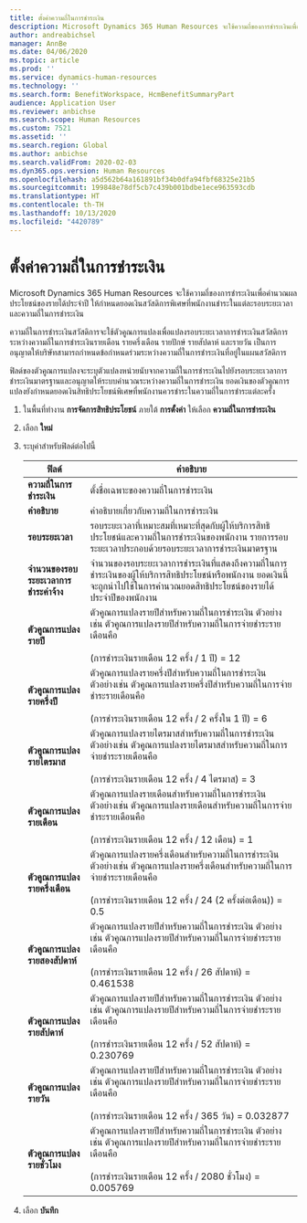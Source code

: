 ```yaml
---
title: ตั้งค่าความถี่ในการชำระเงิน
description: Microsoft Dynamics 365 Human Resources จะใช้ความถี่ของการชำระเงินเพื่อคำนวณผลประโยชน์ของรายได้ประจำปี ให้กำหนดยอดเงินสวัสดิการพิเศษที่พนักงานชำระในแต่ละรอบระยะเวลา และความถี่ในการชำระเงิน
author: andreabichsel
manager: AnnBe
ms.date: 04/06/2020
ms.topic: article
ms.prod: ''
ms.service: dynamics-human-resources
ms.technology: ''
ms.search.form: BenefitWorkspace, HcmBenefitSummaryPart
audience: Application User
ms.reviewer: anbichse
ms.search.scope: Human Resources
ms.custom: 7521
ms.assetid: ''
ms.search.region: Global
ms.author: anbichse
ms.search.validFrom: 2020-02-03
ms.dyn365.ops.version: Human Resources
ms.openlocfilehash: a5d562b64a161891bf34b0dfa94fbf68325e21b5
ms.sourcegitcommit: 199848e78df5cb7c439b001bdbe1ece963593cdb
ms.translationtype: HT
ms.contentlocale: th-TH
ms.lasthandoff: 10/13/2020
ms.locfileid: "4420789"
---
```

# <a name="set-up-payment-frequencies"></a>ตั้งค่าความถี่ในการชำระเงิน

Microsoft Dynamics 365 Human Resources จะใช้ความถี่ของการชำระเงินเพื่อคำนวณผลประโยชน์ของรายได้ประจำปี ให้กำหนดยอดเงินสวัสดิการพิเศษที่พนักงานชำระในแต่ละรอบระยะเวลา และความถี่ในการชำระเงิน

ความถี่ในการชำระเงินสวัสดิการจะใช้ตัวคูณการแปลงเพื่อแปลงรอบระยะเวลาการชำระเงินสวัสดิการระหว่างความถี่ในการชำระเงินรายเดือน รายครึ่งเดือน รายปักษ์ รายสัปดาห์ และรายวัน เป็นการอนุญาตให้บริษัทสามารถกำหนดข้อกำหนดร่วมระหว่างความถี่ในการชำระเงินที่อยู่ในแผนสวัสดิการ

ฟิลด์ของตัวคูณการแปลงจะระบุตัวแปลงหน่วยนับจากความถี่ในการชำระเงินไปยังรอบระยะเวลาการชำระเงินมาตรฐานและอนุญาตให้ระบบคำนวณระหว่างความถี่ในการชำระเงิน ยอดเงินของตัวคูณการแปลงยังกำหนดยอดเงินสิทธิประโยชน์พิเศษที่พนักงานควรชำระในความถี่ในการชำระแต่ละครั้ง

1. ในพื้นที่ทำงาน **การจัดการสิทธิประโยชน์** ภายใต้ **การตั้งค่า** ให้เลือก **ความถี่ในการชำระเงิน**

2. เลือก **ใหม่**

3. ระบุค่าสำหรับฟิลด์ต่อไปนี้

   | ฟิลด์ | คำอธิบาย |
   | --- | --- |
   | **ความถี่ในการชำระเงิน** | ตั้งชื่อเฉพาะของความถี่ในการชำระเงิน |
   | **คำอธิบาย** | คำอธิบายเกี่ยวกับความถี่ในการชำระเงิน |
   | **รอบระยะเวลา** | รอบระยะเวลาที่เหมาะสมที่เหมาะที่สุดกับผู้ให้บริการสิทธิประโยชน์และความถี่ในการชำระเงินของพนักงาน รายการรอบระยะเวลาประกอบด้วยรอบระยะเวลาการชำระเงินมาตรฐาน |
   | **จำนวนของรอบระยะเวลาการชำระค่าจ้าง** | จำนวนของรอบระยะเวลาการชำระเงินที่แสดงถึงความถี่ในการชำระเงินของผู้ให้บริการสิทธิประโยชน์หรือพนักงาน ยอดเงินนี้จะถูกนำไปใช้ในการคำนวณยอดสิทธิประโยชน์ของรายได้ประจำปีของพนักงาน |
   | **ตัวคูณการแปลงรายปี** | ตัวคูณการแปลงรายปีสำหรับความถี่ในการชำระเงิน ตัวอย่างเช่น ตัวคูณการแปลงรายปีสำหรับความถี่ในการจ่ายชำระรายเดือนคือ </br></br>(การชำระเงินรายเดือน 12 ครั้ง / 1 ปี) = 12 |
   | **ตัวคูณการแปลงรายครึ่งปี** | ตัวคูณการแปลงรายครึ่งปีสำหรับความถี่ในการชำระเงิน ตัวอย่างเช่น ตัวคูณการแปลงรายครึ่งปีสำหรับความถี่ในการจ่ายชำระรายเดือนคือ </br></br>(การชำระเงินรายเดือน 12 ครั้ง / 2 ครั้งใน 1 ปี) = 6 |
   | **ตัวคูณการแปลงรายไตรมาส** | ตัวคูณการแปลงรายไตรมาสสำหรับความถี่ในการชำระเงิน ตัวอย่างเช่น ตัวคูณการแปลงรายไตรมาสสำหรับความถี่ในการจ่ายชำระรายเดือนคือ </br></br>(การชำระเงินรายเดือน 12 ครั้ง / 4 ไตรมาส) = 3 |
   | **ตัวคูณการแปลงรายเดือน** | ตัวคูณการแปลงรายเดือนสำหรับความถี่ในการชำระเงิน ตัวอย่างเช่น ตัวคูณการแปลงรายเดือนสำหรับความถี่ในการจ่ายชำระรายเดือนคือ </br></br>(การชำระเงินรายเดือน 12 ครั้ง / 12 เดือน) = 1 |
   | **ตัวคูณการแปลงรายครึ่งเดือน** | ตัวคูณการแปลงรายครึ่งเดือนสำหรับความถี่ในการชำระเงิน ตัวอย่างเช่น ตัวคูณการแปลงรายครึ่งเดือนสำหรับความถี่ในการจ่ายชำระรายเดือนคือ </br></br>(การชำระเงินรายเดือน 12 ครั้ง / 24 (2 ครั้งต่อเดือน)) = 0.5 | 
   | **ตัวคูณการแปลงรายสองสัปดาห์** | ตัวคูณการแปลงรายปีสำหรับความถี่ในการชำระเงิน ตัวอย่างเช่น ตัวคูณการแปลงรายปีสำหรับความถี่ในการจ่ายชำระรายเดือนคือ </br></br>(การชำระเงินรายเดือน 12 ครั้ง / 26 สัปดาห์) = 0.461538 |
   | **ตัวคูณการแปลงรายสัปดาห์** | ตัวคูณการแปลงรายปีสำหรับความถี่ในการชำระเงิน ตัวอย่างเช่น ตัวคูณการแปลงรายปีสำหรับความถี่ในการจ่ายชำระรายเดือนคือ </br></br>(การชำระเงินรายเดือน 12 ครั้ง / 52 สัปดาห์) = 0.230769 |
   | **ตัวคูณการแปลงรายวัน** | ตัวคูณการแปลงรายปีสำหรับความถี่ในการชำระเงิน ตัวอย่างเช่น ตัวคูณการแปลงรายปีสำหรับความถี่ในการจ่ายชำระรายเดือนคือ </br></br>(การชำระเงินรายเดือน 12 ครั้ง / 365 วัน) = 0.032877 |
   | **ตัวคูณการแปลงรายชั่วโมง** | ตัวคูณการแปลงรายปีสำหรับความถี่ในการชำระเงิน ตัวอย่างเช่น ตัวคูณการแปลงรายปีสำหรับความถี่ในการจ่ายชำระรายเดือนคือ </br></br>(การชำระเงินรายเดือน 12 ครั้ง / 2080 ชั่วโมง) = 0.005769

4. เลือก **บันทึก** 
